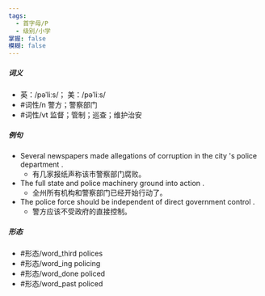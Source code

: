 ```yaml
---
tags:
  - 首字母/P
  - 级别/小学
掌握: false
模糊: false
---
```

##### 词义
- 英：/pəˈliːs/； 美：/pəˈliːs/
- #词性/n  警方；警察部门
- #词性/vt  监督；管制；巡查；维护治安
##### 例句
- Several newspapers made allegations of corruption in the city 's police department .
	- 有几家报纸声称该市警察部门腐败。
- The full state and police machinery ground into action .
	- 全州所有机构和警察部门已经开始行动了。
- The police force should be independent of direct government control .
	- 警方应该不受政府的直接控制。
##### 形态
- #形态/word_third polices
- #形态/word_ing policing
- #形态/word_done policed
- #形态/word_past policed

